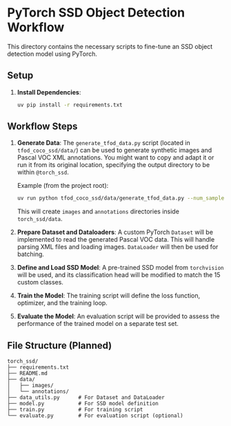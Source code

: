 # PyTorch SSD Object Detection Workflow

This directory contains the necessary scripts to fine-tune an SSD object detection model using PyTorch.

## Setup

1.  **Install Dependencies**:
    ```bash
    uv pip install -r requirements.txt
    ```

## Workflow Steps

1.  **Generate Data**:
    The `generate_tfod_data.py` script (located in `tfod_coco_ssd/data/`) can be used to generate synthetic images and Pascal VOC XML annotations. You might want to copy and adapt it or run it from its original location, specifying the output directory to be within `@torch_ssd`.

    Example (from the project root):
    ```bash
    uv run python tfod_coco_ssd/data/generate_tfod_data.py --num_samples 1000 --output_base_dir torch_ssd/data
    ```
    This will create `images` and `annotations` directories inside `torch_ssd/data`.

2.  **Prepare Dataset and Dataloaders**:
    A custom PyTorch `Dataset` will be implemented to read the generated Pascal VOC data. This will handle parsing XML files and loading images. `DataLoader` will then be used for batching.

3.  **Define and Load SSD Model**:
    A pre-trained SSD model from `torchvision` will be used, and its classification head will be modified to match the 15 custom classes.

4.  **Train the Model**:
    The training script will define the loss function, optimizer, and the training loop.

5.  **Evaluate the Model**:
    An evaluation script will be provided to assess the performance of the trained model on a separate test set.

## File Structure (Planned)

```
torch_ssd/
├── requirements.txt
├── README.md
├── data/
│   ├── images/
│   └── annotations/
├── data_utils.py      # For Dataset and DataLoader
├── model.py           # For SSD model definition
├── train.py           # For training script
└── evaluate.py        # For evaluation script (optional)
```
